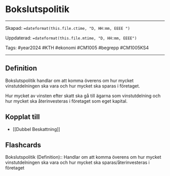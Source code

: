 # Bokslutspolitik

---

Skapad: `=dateformat(this.file.ctime, "D, HH:mm, EEEE ")`

Uppdaterad: `=dateformat(this.file.mtime, "D, HH:mm, EEEE")`

Tags: #year2024 #KTH #ekonomi #CM1005 #begrepp #CM1005KS4

---

## Definition

Bokslutspolitik handlar om att komma överens om hur mycket vinstutdelningen ska vara och hur mycket ska sparas i företaget.

Hur mycket av vinsten efter skatt ska gå till ägarna som vinstutdelning och hur mycket ska återinvesteras i företaget som eget kapital.

## Kopplat till

- [[Dubbel Beskattning]]

## Flashcards

Bokslutspolitik (Definition):: Handlar om att komma överens om hur mycket vinstutdelningen ska vara och hur mycket ska sparas/återinvesteras i företaget
